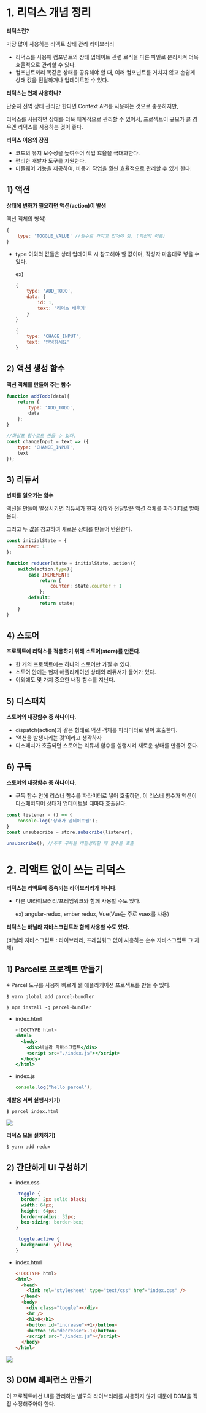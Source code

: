 # 1. 리덕스 개념 정리

**리덕스란?**

가장 많이 사용하는 리액트 상태 관리 라이브러리

- 리덕스를 사용해 컴포넌트의 상태 업데이트 관련 로직을 다른 파일로 분리시켜 더욱 효율적으로 관리할 수 있다.
- 컴포넌트끼리 똑같은 상태를 공유해야  할 때, 여러 컴포넌트를 거치지 않고 손쉽게 상태 값을 전달하거나 업데이트할 수 있다.

**리덕스는 언제 사용하나?**

단순히 전역 상태 관리만 한다면 Context API를 사용하는 것으로 충분하지만, 

리덕스를 사용하면 상태를 더욱 체계적으로 관리할 수 있어서, 프로젝트이 규모가 클 경우엔 리덕스를 사용하는 것이 좋다.

**리덕스 이용의 장점**

- 코드의 유지 보수성을 높여주어 작업 효율을 극대화한다.
- 편리한 개발자 도구를 지원한다.
- 미들웨어 기능을 제공하여, 비동기 작업을 훨씬 효율적으로 관리할 수 있게 한다.

## 1) 액션

**상태에 변화가 필요하면 액션(action)이 발생**

액션 객체의 형식)

```jsx
{
	type: 'TOGGLE_VALUE' //필수로 가지고 있어야 함. (액션의 이름)
}
```

- type 이외의 값들은 상태 업데이트 시 참고해야 할 값이며, 작성자 마음대로 넣을 수 있다.
    
    ex) 
    
    ```jsx
    {
    	type: 'ADD_TODO',
    	data: {
    		id: 1,
    		text: '리덕스 배우기'
    	}
    }
    
    {
    	type: 'CHAGE_INPUT',
    	text: '안녕하세요'
    }
    ```
    

## 2) 액션 생성 함수

**액션 객체를 만들어 주는 함수**

```jsx
function addTodo(data){
	return {
		type: 'ADD_TODO',
		data
	};
}

//화살표 함수로도 만들 수 있다.
const changeInput = text => ({
	type: 'CHANGE_INPUT',
	text
});
```

## 3) 리듀서

**변화를 일으키는 함수**

액션을 만들어 발생시키면 리듀서가 현재 상태와 전달받은 액션 객체를 파라미터로 받아 온다.

그리고 두 값을 참고하여 새로운 상태를 만들어 반환한다.

```jsx
const initialState = {
	counter: 1
};

function reducer(state = initialState, action){
	switch(action.type){
		case INCREMENT:
			return {
				counter: state.counter + 1
			};
		default:
			return state;
	}
}
```

## 4) 스토어

**프로젝트에 리덕스를 적용하기 위해 스토어(store)를 만든다.**

- 한 개의 프로젝트에는 하나의 스토어만 가질 수 있다.
- 스토어 안에는 현재 애플리케이션 상태와 리듀서가 들어가 있다.
- 이외에도 몇 가지 중요한 내장 함수를 지닌다.

## 5) 디스패치

**스토어의 내장함수 중 하나이다.**

- dispatch(action)과 같은 형태로 액션 객체를 파라미터로 넣어 호출한다.
- ‘액션을 발생시키는 것’이라고 생각하자
- 디스패치가 호출되면 스토어는 리듀서 함수를 실행시켜 새로운 상태를 만들어 준다.

## 6) 구독

**스토어의 내장함수 중 하나이다.**

- 구독 함수 안에 리스너 함수를 파라미터로 넣어 호출하면, 이 리스너 함수가 액션이 디스패치되어 상태가 업데이트될 때마다 호출된다.

```jsx
const listener = () => {
	console.log('상태가 업데이트됨');
}
const unsubscribe = store.subscribe(listener);

unsubscribe(); //추후 구독을 비활성화할 때 함수를 호출
```

# 2. 리액트 없이 쓰는 리덕스

**리덕스는 리액트에 종속되는 라이브러리가 아니다.**

- 다른 UI라이브러리/프레임워크와 함께 사용할 수도 있다.
    
    ex) angular-redux, ember redux, Vue(Vue는 주로 vuex를 사용)
    

**리덕스는 바닐라 자바스크립트와 함께 사용할 수도 있다.**

(바닐라 자바스크립트 : 라이브러리, 프레임워크 없이 사용하는 순수 자바스크립트 그 자체)

## 1) Parcel로 프로젝트 만들기

※ Parcel 도구를 사용해 빠르게 웹 애플리케이션 프로젝트를 만들 수 있다.

`$ yarn global add parcel-bundler`

`$ npm install -g parcel-bundler`

- index.html
    
    ```jsx
    <!DOCTYPE html>
    <html>
      <body>
        <div>바닐라 자바스크립트</div>
        <script src="./index.js"></script>
      </body>
    </html>
    ```
    
- index.js
    
    ```jsx
    console.log("hello parcel");
    ```
    

**개발용 서버 실행시키기)**

`$ parcel index.html`

<img src="https://user-images.githubusercontent.com/49816869/150358028-00acf4d6-460b-4ce0-af76-a388c50e30d2.png" />

**리덕스 모듈 설치하기)**

`$ yarn add redux`

## 2) 간단하게 UI 구성하기

- index.css
    
    ```css
    .toggle {
      border: 2px solid black;
      width: 64px;
      height: 64px;
      border-radius: 32px;
      box-sizing: border-box;
    }
    
    .toggle.active {
      background: yellow;
    }
    ```
    
- index.html
    
    ```html
    <!DOCTYPE html>
    <html>
      <head>
        <link rel="stylesheet" type="text/css" href="index.css" />
      </head>
      <body>
        <div class="toggle"></div>
        <hr />
        <h1>0</h1>
        <button id="increase">+1</button>
        <button id="decrease">-1</button>
        <script src="./index.js"></script>
      </body>
    </html>
    ```
    

<img src="https://user-images.githubusercontent.com/49816869/150358295-b074ed01-b399-4ef8-8f29-f00e98f8b25e.png" />

## 3) DOM 레퍼런스 만들기

이 프로젝트에선 UI를 관리하는 별도의 라이브러리를 사용하지 않기 때문에 DOM을 직접 수정해주어야 한다.

```jsx

```
